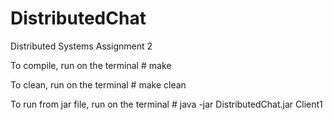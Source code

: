 # DistributedChat
Distributed Systems Assignment 2


To compile, run on the terminal
	# make

To clean, run on the terminal
	# make clean

To run from jar file, run on the terminal
	# java -jar DistributedChat.jar Client1
